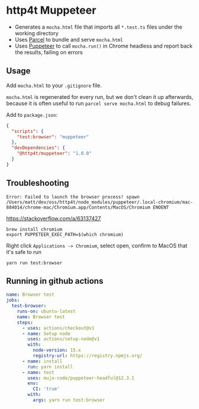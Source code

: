 # http4t Muppeteer

* Generates a `mocha.html` file that imports all `*.test.ts` files under the
  working directory
* Uses [Parcel](https://parceljs.org) to bundle and serve `mocha.html`
* Uses [Puppeteer](https://github.com/puppeteer/puppeteer/) to call `mocha.run()`
  in Chrome headless and report back the results, failing on errors

## Usage

Add `mocha.html` to your `.gitignore` file.

`mocha.html` is regenerated for every run, but we don't clean it up afterwards,
because it is often useful to run `parcel serve mocha.html` to debug failures.

Add to `package.json`:

```json
{
  "scripts": {
    "test:browser": "muppeteer"
  },
  "devDependencies": {
    "@http4t/muppeteer": "1.0.0"
  }
}
```

## Troubleshooting

```
Error: Failed to launch the browser process! spawn /Users/matt/dev/oss/http4t/node_modules/puppeteer/.local-chromium/mac-884014/chrome-mac/Chromium.app/Contents/MacOS/Chromium ENOENT
```

https://stackoverflow.com/a/63137427

```
brew install chromium
export PUPPETEER_EXEC_PATH=$(which chromium)
```

Right click `Applications -> Chromium`, select open, confirm to MacOS that it's safe to run

```
yarn run test:browser
```
## Running in github actions

```yaml
name: Browser test
jobs:
  test-browser:
    runs-on: ubuntu-latest
    name: Browser test
    steps:
      - uses: actions/checkout@v1
      - name: Setup node
        uses: actions/setup-node@v1
        with:
          node-version: 15.x
          registry-url: https://registry.npmjs.org/
      - name: install
        run: yarn install
      - name: test
        uses: mujo-code/puppeteer-headful@12.3.1
        env:
          CI: 'true'
        with:
          args: yarn run test:browser
```